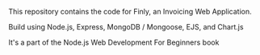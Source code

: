 This repository contains the code for Finly, an Invoicing Web Application.

Build using Node.js, Express, MongoDB / Mongoose, EJS, and Chart.js

It's a part of the Node.js Web Development For Beginners book

